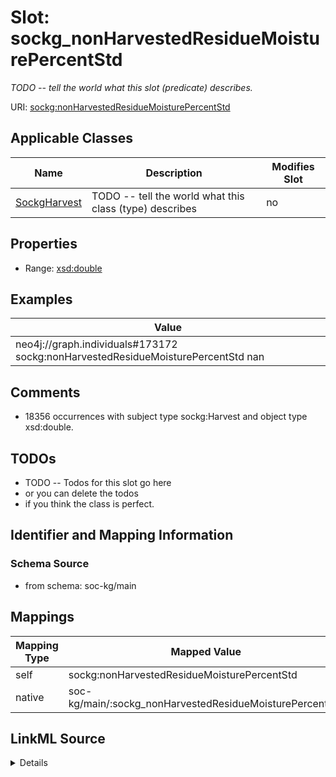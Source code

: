 

# Slot: sockg_nonHarvestedResidueMoisturePercentStd


_TODO -- tell the world what this slot (predicate) describes._





URI: [sockg:nonHarvestedResidueMoisturePercentStd](http://www.semanticweb.org/sockg/ontologies/2024/0/soil-carbon-ontology/nonHarvestedResidueMoisturePercentStd)



<!-- no inheritance hierarchy -->





## Applicable Classes

| Name | Description | Modifies Slot |
| --- | --- | --- |
| [SockgHarvest](../classes/SockgHarvest.md) | TODO -- tell the world what this class (type) describes |  no  |







## Properties

* Range: [xsd:double](http://www.w3.org/2001/XMLSchema#double)






## Examples

| Value |
| --- |
| neo4j://graph.individuals#173172 sockg:nonHarvestedResidueMoisturePercentStd nan |

## Comments

* 18356 occurrences with subject type sockg:Harvest and object type xsd:double.

## TODOs

* TODO -- Todos for this slot go here
* or you can delete the todos
* if you think the class is perfect.

## Identifier and Mapping Information







### Schema Source


* from schema: soc-kg/main




## Mappings

| Mapping Type | Mapped Value |
| ---  | ---  |
| self | sockg:nonHarvestedResidueMoisturePercentStd |
| native | soc-kg/main/:sockg_nonHarvestedResidueMoisturePercentStd |




## LinkML Source

<details>
```yaml
name: sockg_nonHarvestedResidueMoisturePercentStd
description: TODO -- tell the world what this slot (predicate) describes.
todos:
- TODO -- Todos for this slot go here
- or you can delete the todos
- if you think the class is perfect.
comments:
- 18356 occurrences with subject type sockg:Harvest and object type xsd:double.
examples:
- value: neo4j://graph.individuals#173172 sockg:nonHarvestedResidueMoisturePercentStd
    nan
from_schema: soc-kg/main
rank: 1000
slot_uri: sockg:nonHarvestedResidueMoisturePercentStd
alias: sockg_nonHarvestedResidueMoisturePercentStd
domain_of:
- sockg_Harvest
range: double

```
</details>